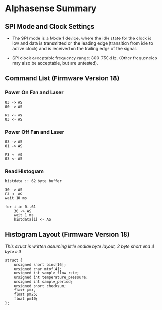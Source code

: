 # Alphasense Summary

## SPI Mode and Clock Settings

* The SPI mode is a Mode 1 device, where the idle state for the clock is low
and data is transmitted on the leading edge (transition from idle to active
clock) and is received on the trailing edge of the signal.

* SPI clock acceptable frequency range: 300-750kHz. (Other frequencies may
also be acceptable, but are untested).

## Command List (Firmware Version 18)

### Power On Fan and Laser

```
03 -> AS
00 -> AS

F3 <- AS
03 <- AS
```

### Power Off Fan and Laser

```
03 -> AS
01 -> AS

F3 <- AS
03 <- AS
```

### Read Histogram

```
histdata :: 62 byte buffer

30 -> AS
F3 <- AS
wait 10 ms

for i in 0..61
    30 -> AS
    wait 1 ms
    histdata[i] <- AS
```

## Histogram Layout (Firmware Version 18)

*This struct is written assuming little endian byte layout, 2 byte short
and 4 byte int!*

```
struct {
    unsigned short bins[16];
    unsigned char mtof[4];
    unsigned int sample_flow_rate;
    unsigned int temperature_pressure;
    unsigned int sample_period;
    unsigned short checksum;
    float pm1;
    float pm25;
    float pm10;
};
```
